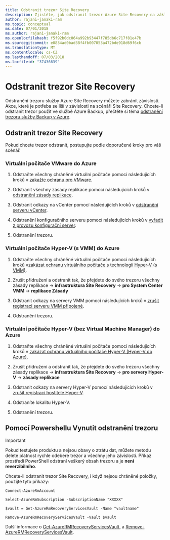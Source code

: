 ```yaml
---
title: Odstranit trezor Site Recovery
description: Zjistěte, jak odstranit trezor Azure Site Recovery na základě scénáře Site Recovery.
author: rajani-janaki-ram
ms.topic: conceptual
ms.date: 07/01/2018
ms.author: rajani-janaki-ram
ms.openlocfilehash: f5f92b0dc064a992b93447f785db6c717f81e47b
ms.sourcegitcommit: e0834ad0bad38f4fb007053a472bde918d69f6cb
ms.translationtype: MT
ms.contentlocale: cs-CZ
ms.lasthandoff: 07/03/2018
ms.locfileid: "37436639"
---
```

# <a name="delete-a-site-recovery-vault"></a>Odstranit trezor Site Recovery

Odstranění trezoru služby Azure Site Recovery můžete zabránit závislosti. Akce, které je potřeba se liší v závislosti na scénáři Site Recovery. Chcete-li odstranit trezor použít ve službě Azure Backup, přečtěte si téma [odstranění trezoru služby Backup v Azure](../backup/backup-azure-delete-vault.md).



## <a name="delete-a-site-recovery-vault"></a>Odstranit trezor Site Recovery 
Pokud chcete trezor odstranit, postupujte podle doporučené kroky pro váš scénář.

### <a name="vmware-vms-to-azure"></a>Virtuální počítače VMware do Azure

1. Odstraňte všechny chráněné virtuální počítače pomocí následujících kroků v [zakažte ochranu pro VMware](site-recovery-manage-registration-and-protection.md#disable-protection-for-a-vmware-vm-or-physical-server-vmware-to-azure).

2. Odstranit všechny zásady replikace pomocí následujících kroků v [odstranění zásady replikace](vmware-azure-set-up-replication.md#disassociate-or-delete-a-replication-policy).

3. Odstranit odkazy na vCenter pomocí následujících kroků v [odstranění serveru vCenter](vmware-azure-manage-vcenter.md#delete-a-vcenter-server).

4. Odstranění konfiguračního serveru pomocí následujících kroků v [vyřadit z provozu konfigurační server](vmware-azure-manage-configuration-server.md#delete-or-unregister-a-configuration-server).

5. Odstranění trezoru.


### <a name="hyper-v-vms-with-vmm-to-azure"></a>Virtuální počítače Hyper-V (s VMM) do Azure
1. Odstraňte všechny chráněné virtuální počítače pomocí následujících kroků v[zakázat ochranu virtuálního počítače s technologií Hyper-V (s VMM)](site-recovery-manage-registration-and-protection.md#disable-protection-for-a-hyper-v-virtual-machine-replicating-to-azure-using-the-system-center-vmm-to-azure-scenario).

2. Zrušit přidružení a odstranit tak, že přejdete do svého trezoru všechny zásady replikace -> **infrastruktura Site Recovery** -> **pro System Center VMM** -> **replikace Zásady**

3.  Odstranit odkazy na servery VMM pomocí následujících kroků v [zrušit registraci serveru VMM připojené](site-recovery-manage-registration-and-protection.md##unregister-a-vmm-server).

4.  Odstranění trezoru.

### <a name="hyper-v-vms-without-virtual-machine-manager-to-azure"></a>Virtuální počítače Hyper-V (bez Virtual Machine Manager) do Azure
1. Odstraňte všechny chráněné virtuální počítače pomocí následujících kroků v [zakázat ochranu virtuálního počítače Hyper-V (Hyper-V do Azure)](site-recovery-manage-registration-and-protection.md#disable-protection-for-a-hyper-v-virtual-machine-hyper-v-to-azure).

2. Zrušit přidružení a odstranit tak, že přejdete do svého trezoru všechny zásady replikace -> **infrastruktura Site Recovery** -> **pro servery Hyper-V** -> **zásady replikace**

3. Odstranit odkazy na servery Hyper-V pomocí následujících kroků v [zrušit registraci hostitele Hyper-V](site-recovery-manage-registration-and-protection.md#unregister-a-hyper-v-host-in-a-hyper-v-site).

4. Odstraníte lokalitu Hyper-V.

5. Odstranění trezoru.


## <a name="use-powershell-to-force-delete-the-vault"></a>Pomocí Powershellu Vynutit odstranění trezoru 

> [!Important]
> Pokud testujete produktu a nejsou obavy o ztrátu dat, můžete metodu delete platnost rychle odebere trezor a všechny jeho závislosti.
> Příkaz prostředí PowerShell odstraní veškerý obsah trezoru a je **není reverzibilního**.

Chcete-li odstranit trezor Site Recovery, i když nejsou chráněné položky, použijte tyto příkazy:

    Connect-AzureRmAccount

    Select-AzureRmSubscription -SubscriptionName "XXXXX"

    $vault = Get-AzureRmRecoveryServicesVault -Name "vaultname"

    Remove-AzureRmRecoveryServicesVault -Vault $vault

Další informace o [Get-AzureRMRecoveryServicesVault](https://docs.microsoft.com/en-us/powershell/module/azurerm.recoveryservices/get-azurermrecoveryservicesvault?view=azurermps-6.0.0), a [Remove-AzureRMRecoveryServicesVault](https://docs.microsoft.com/powershell/module/azurerm.recoveryservices/remove-azurermrecoveryservicesvault?view=azurermps-6.0.0).
